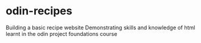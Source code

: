 # odin-recipes
Building a basic recipe website
Demonstrating skills and knowledge of html learnt in the odin project foundations course